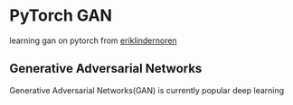 # PyTorch GAN
learning gan on pytorch from [eriklindernoren](https://github.com/eriklindernoren/PyTorch-GAN)

## Generative Adversarial Networks
Generative Adversarial Networks(GAN) is currently popular deep learning 

